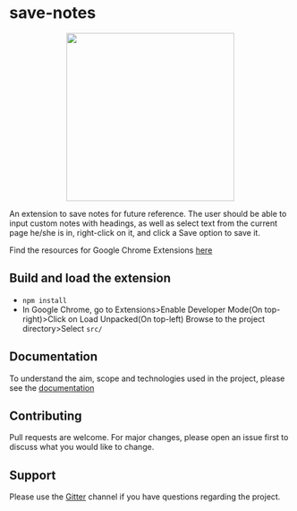 # save-notes

<p align="center" width="100%">
    <img width="300" src="logo.png"> 
</p>

An extension to save notes for future reference. The user should be able to input custom notes with headings, as well as select text from the current page he/she is in, right-click on it, and click a Save option to save it.

Find the resources for Google Chrome Extensions [here](https://github.com/the-browser-toolbox/docs/wiki)

## Build and load the extension
* `npm install`
* In Google Chrome, go to Extensions>Enable Developer Mode(On top-right)>Click on Load Unpacked(On top-left) Browse to the project directory>Select `src/`

## Documentation
To understand the aim, scope and technologies used in the project, please see the [documentation](https://github.com/the-browser-toolbox/docs)

## Contributing
Pull requests are welcome. For major changes, please open an issue first to discuss what you would like to change.

## Support

Please use the [Gitter](https://gitter.im/the-browser-toolbox/community) channel if you have questions regarding the project.

